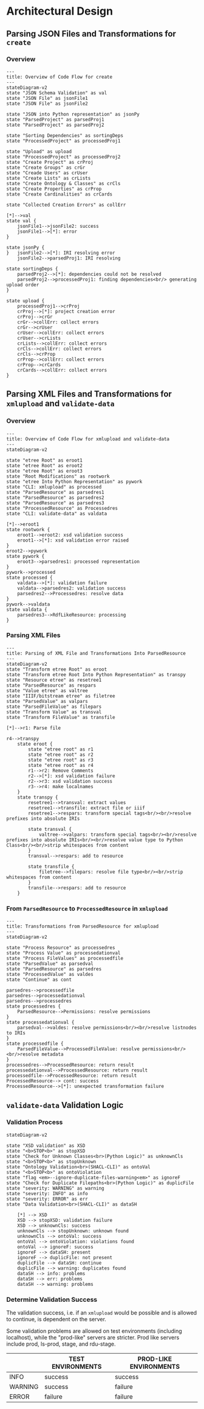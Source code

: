 # Architectural Design

## Parsing JSON Files and Transformations for `create`

### Overview

```mermaid
---
title: Overview of Code Flow for create
---
stateDiagram-v2
state "JSON Schema Validation" as val
state "JSON File" as jsonFile1
state "JSON File" as jsonFile2

state "JSON into Python representation" as jsonPy
state "ParsedProject" as parsedProj1
state "ParsedProject" as parsedProj2

state "Sorting Dependencies" as sortingDeps
state "ProcessedProject" as processedProj1

state "Upload" as upload
state "ProcessedProject" as processedProj2
state "Create Project" as crProj
state "Create Groups" as crGr
state "Creade Users" as crUser
state "Create Lists" as crLists
state "Create Ontology & Classes" as crCls
state "Create Properties" as crProp
state "Create Cardinalities" as crCards

state "Collected Creation Errors" as collErr

[*]-->val
state val {
    jsonFile1-->jsonFile2: success
    jsonFile1-->[*]: error
}

state jsonPy {
}   jsonFile2-->[*]: IRI resolving error
    jsonFile2-->parsedProj1: IRI resolving

state sortingDeps {
    parsedProj2-->[*]: dependencies could not be resolved
    parsedProj2-->processedProj1: finding dependencies<br/> generating upload order
}

state upload {
    processedProj1-->crProj
    crProj-->[*]: project creation error
    crProj-->crGr
    crGr-->collErr: collect errors
    crGr-->crUser
    crUser-->collErr: collect errors
    crUser-->crLists
    crLists-->collErr: collect errors
    crCls-->collErr: collect errors
    crCls-->crProp
    crProp-->collErr: collect errors
    crProp-->crCards
    crCards-->collErr: collect errors
}
```


## Parsing XML Files and Transformations for `xmlupload` and `validate-data`

### Overview

```mermaid
---
title: Overview of Code Flow for xmlupload and validate-data
---
stateDiagram-v2

state "etree Root" as eroot1
state "etree Root" as eroot2
state "etree Root" as eroot3
state "Root Modifications" as rootwork
state "etree Into Python Representation" as pywork
state "CLI: xmlupload" as processed
state "ParsedResource" as parsedres1
state "ParsedResource" as parsedres2
state "ParsedResource" as parsedres3
state "ProcessedResource" as Processedres
state "CLI: validate-data" as valdata

[*]-->eroot1
state rootwork {
    eroot1-->eroot2: xsd validation success
    eroot1-->[*]: xsd validation error raised
}
eroot2-->pywork
state pywork {
    eroot3-->parsedres1: processed representation
}
pywork-->processed
state processed {
    valdata-->[*]: validation failure
    valdata-->parsedres2: validation success
    parsedres2-->Processedres: resolve data
}
pywork-->valdata
state valdata {
    parsedres3-->RdfLikeResource: processing
}
```

### Parsing XML Files

<!-- markdownlint-disable MD013 -->

```mermaid
---
title: Parsing of XML File and Transformations Into ParsedResource
---
stateDiagram-v2
state "Transform etree Root" as eroot
state "Transform etree Root Into Python Representation" as transpy
state "Resource etree" as resetree1
state "ParsedResource" as respars
state "Value etree" as valtree
state "IIIF/bitstream etree" as filetree
state "ParsedValue" as valpars
state "ParsedFileValue" as filepars
state "Transform Value" as transval
state "Transform FileValue" as transfile

[*]-->r1: Parse file

r4-->transpy
    state eroot {
        state "etree root" as r1
        state "etree root" as r2
        state "etree root" as r3
        state "etree root" as r4
        r1-->r2: Remove Comments
        r2-->[*]: xsd validation failure
        r2-->r3: xsd validation success
        r3-->r4: make localnames
    }
    state transpy {
        resetree1-->transval: extract values
        resetree1-->transfile: extract file or iiif
        resetree1-->respars: transform special tags<br/><br/>resolve prefixes into absolute IRIs

        state transval {
            valtree-->valpars: transform special tags<br/><br/>resolve prefixes into absolute IRIs<br/><br/>resolve value type to Python Class<br/><br/>strip whitespaces from content
        }
        transval-->respars: add to resource

        state transfile {
            filetree-->filepars: resolve file type<br/><br/>strip whitespaces from content
        }
        transfile-->respars: add to resource
    }
```

<!-- markdownlint-enable MD013 -->


### From `ParsedResource` to `ProcessedResource` in `xmlupload`

```mermaid
---
title: Transformations from ParsedResource for xmlupload
---
stateDiagram-v2

state "Process Resource" as processedres
state "Process Value" as processedationval
state "Process FileValues" as processedfile
state "ParsedValue" as parsedval
state "ParsedResource" as parsedres
state "ProcessedValue" as valdes
state "Continue" as cont

parsedres-->processedfile
parsedres-->processedationval
parsedres-->processedres
state processedres {
    ParsedResource-->Permissions: resolve permissions
}
state processedationval {
    parsedval-->valdes: resolve permissions<br/><br/>resolve listnodes to IRIs
}
state processedfile {
    ParsedFileValue-->ProcessedFileValue: resolve permissions<br/><br/>resolve metadata
}
processedres-->ProcessedResource: return result
processedationval-->ProcessedResource: return result
processedfile-->ProcessedResource: return result
ProcessedResource--> cont: success
ProcessedResource-->[*]: unexpected transformation failure
```

## `validate-data` Validation Logic

### Validation Process

```mermaid
stateDiagram-v2

state "XSD validation" as XSD
state "<b>STOP<b>" as stopXSD
state "Check for Unknown Classes<br>(Python Logic)" as unknownCls
state "<b>STOP<b>" as stopUnknown
state "Ontology Validation<br>(SHACL-CLI)" as ontoVal
state "<b>STOP<b>" as ontoViolation
state "flag <em>--ignore-duplicate-files-warning<em>" as ignoreF
state "Check for Duplicate Filepaths<br>(Python Logic)" as duplicFile
state "severity: WARNING" as warning
state "severity: INFO" as info
state "severity: ERROR" as err
state "Data Validation<br>(SHACL-CLI)" as dataSH

    [*] --> XSD
    XSD --> stopXSD: validation failure
    XSD --> unknownCls: success
    unknownCls --> stopUnknown: unknown found
    unknownCls --> ontoVal: success
    ontoVal --> ontoViolation: violations found
    ontoVal --> ignoreF: success
    ignoreF --> dataSH: present
    ignoreF --> duplicFile: not present
    duplicFile --> dataSH: continue
    duplicFile --> warning: duplicates found
    dataSH --> info: problems
    dataSH --> err: problems
    dataSH --> warning: problems
```

### Determine Validation Success

The validation success, i.e. if an `xmlupload` would be possible and is allowed to continue, is dependent on the server.

Some validation problems are allowed on test environments (including localhost), 
while the "prod-like" servers are stricter.
Prod like servers include prod, ls-prod, stage, and rdu-stage.

|         | TEST ENVIRONMENTS | PROD-LIKE ENVIRONMENTS |
|---------|-------------------|------------------------|
| INFO    | success           | success                |
| WARNING | success           | failure                |
| ERROR   | failure           | failure                |
